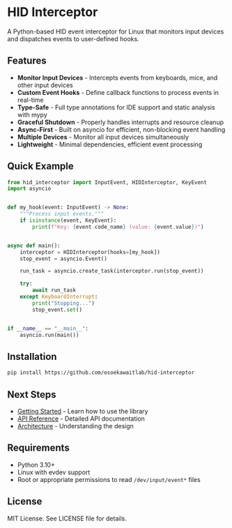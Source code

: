 # HID Interceptor

A Python-based HID event interceptor for Linux that monitors input devices and dispatches events to user-defined hooks.

## Features

- **Monitor Input Devices** - Intercepts events from keyboards, mice, and other input devices
- **Custom Event Hooks** - Define callback functions to process events in real-time
- **Type-Safe** - Full type annotations for IDE support and static analysis with mypy
- **Graceful Shutdown** - Properly handles interrupts and resource cleanup
- **Async-First** - Built on asyncio for efficient, non-blocking event handling
- **Multiple Devices** - Monitor all input devices simultaneously
- **Lightweight** - Minimal dependencies, efficient event processing

## Quick Example

```python
from hid_interceptor import InputEvent, HIDInterceptor, KeyEvent
import asyncio


def my_hook(event: InputEvent) -> None:
    """Process input events."""
    if isinstance(event, KeyEvent):
        print(f"Key: {event.code_name} (value: {event.value})")


async def main():
    interceptor = HIDInterceptor(hooks=[my_hook])
    stop_event = asyncio.Event()

    run_task = asyncio.create_task(interceptor.run(stop_event))

    try:
        await run_task
    except KeyboardInterrupt:
        print("Stopping...")
        stop_event.set()


if __name__ == "__main__":
    asyncio.run(main())
```

## Installation

```bash
pip install https://github.com/osoekawaitlab/hid-interceptor
```

## Next Steps

- [Getting Started](getting-started.md) - Learn how to use the library
- [API Reference](api.md) - Detailed API documentation
- [Architecture](architecture.md) - Understanding the design

## Requirements

- Python 3.10+
- Linux with evdev support
- Root or appropriate permissions to read `/dev/input/event*` files

## License

MIT License. See LICENSE file for details.
